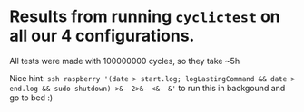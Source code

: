 # Results from running `cyclictest` on all our 4 configurations.

All tests were made with 100000000 cycles, so they take ~5h

Nice hint: `ssh raspberry '(date > start.log; logLastingCommand && date > end.log && sudo shutdown) >&- 2>&- <&- &'`
to run this in backgound and go to bed :)
